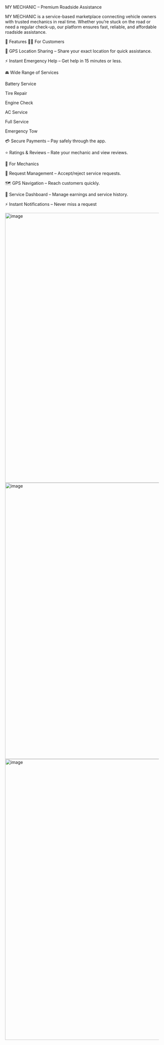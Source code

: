 MY MECHANIC – Premium Roadside Assistance

MY MECHANIC is a service-based marketplace connecting vehicle owners with trusted mechanics in real time.
Whether you’re stuck on the road or need a regular check-up, our platform ensures fast, reliable, and affordable roadside assistance.

🌟 Features
👨‍🔧 For Customers

📍 GPS Location Sharing – Share your exact location for quick assistance.

⚡ Instant Emergency Help – Get help in 15 minutes or less.

🚘 Wide Range of Services

Battery Service

Tire Repair

Engine Check

AC Service

Full Service

Emergency Tow

💳 Secure Payments – Pay safely through the app.

⭐ Ratings & Reviews – Rate your mechanic and view reviews.

🔧 For Mechanics

📲 Request Management – Accept/reject service requests.

🗺️ GPS Navigation – Reach customers quickly.

💼 Service Dashboard – Manage earnings and service history.

⚡ Instant Notifications – Never miss a request

<img width="1878" height="883" alt="image" src="https://github.com/user-attachments/assets/54b880c2-0ba6-4de9-9ce0-517ed4cf2ccd" />

<img width="1834" height="904" alt="image" src="https://github.com/user-attachments/assets/f6a0c69a-80de-4b98-b26e-5e9d5ec7b957" />

<img width="1800" height="919" alt="image" src="https://github.com/user-attachments/assets/acc55c0e-de3b-45c5-9ede-b297915f9798" />

